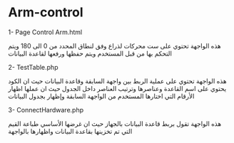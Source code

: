 # Arm-control

1-	Page Control Arm.html

هذه الواجهة تحتوي على ست محركات لذراع وفق لنطاق المحدد من 0 الى 180 ويتم التحكم بها من قبل المستخدم ويتم حفظها ورفعها لقاعدة البيانات 

2-	TestTable.php

هذه الواجهة تحتوي على عملية الربط بين واجهة السابقة وقاعدة البيانات حيث ان الكود يحتوي على اسم القاعدة وعناصرها وترتيب العناصر داخل الجدول حيث ان عملها اظهار الأرقام التي اختارها المستخدم من الواجهة السابقة وإظهار بجدول البيانات

3-	ConnectHardware.php

هذه الواجهة تقول بربط قاعدة البيانات بالجهاز حيث ان غرضها الأساسي طباعة القيم التي تم تخزينها بقاعدة البيانات واظهارها بالواجهة 


